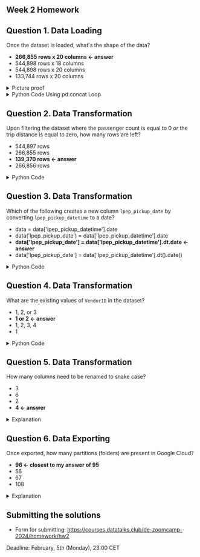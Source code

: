 ## Week 2 Homework
## Question 1. Data Loading

Once the dataset is loaded, what's the shape of the data?

* **266,855 rows x 20 columns  <- answer** 
* 544,898 rows x 18 columns
* 544,898 rows x 20 columns
* 133,744 rows x 20 columns

<details>
<summary> Picture proof</summary>

![Proof of answer](markdown_images/question1.png)

</details>


<details><summary>Python Code Using pd.concat Loop</summary>
    
```python
import io
import pandas as pd
import requests
if 'data_loader' not in globals():
    from mage_ai.data_preparation.decorators import data_loader
if 'test' not in globals():
    from mage_ai.data_preparation.decorators import test

@data_loader
def load_data_from_api(*args, **kwargs):
    urls = ['https://github.com/DataTalksClub/nyc-tlc-data/releases/download/green/green_tripdata_2020-10.csv.gz',
        'https://github.com/DataTalksClub/nyc-tlc-data/releases/download/green/green_tripdata_2020-11.csv.gz',
        'https://github.com/DataTalksClub/nyc-tlc-data/releases/download/green/green_tripdata_2020-12.csv.gz']

    taxi_dtypes = {
                    'VendorID': pd.Int64Dtype(),
                    'passenger_count': pd.Int64Dtype(),
                    'trip_distance': float,
                    'RatecodeID':pd.Int64Dtype(),
                    'store_and_fwd_flag':str,
                    'PULocationID':pd.Int64Dtype(),
                    'DOLocationID':pd.Int64Dtype(),
                    'payment_type': pd.Int64Dtype(),
                    'fare_amount': float,
                    'extra':float,
                    'mta_tax':float,
                    'tip_amount':float,
                    'tolls_amount':float,
                    'improvement_surcharge':float,
                    'total_amount':float,
                    'congestion_surcharge':float
                }

    # native date parsing 
    parse_dates = ['lpep_pickup_datetime', 'lpep_dropoff_datetime']

    return pd.concat((pd.read_csv(
        url, sep=',', compression='gzip', dtype=taxi_dtypes, parse_dates=parse_dates) for url in urls))


@test
def test_output(output, *args) -> None:
    """
    Template code for testing the output of the block.
    """
    assert output is not None, 'The output is undefined'
```
</details>

## Question 2. Data Transformation

Upon filtering the dataset where the passenger count is equal to 0 _or_ the trip distance is equal to zero, how many rows are left?

* 544,897 rows
* 266,855 rows
* **139,370 rows <- answer**
* 266,856 rows

<details>
<summary>Python Code</summary>

```python
if 'transformer' not in globals():
    from mage_ai.data_preparation.decorators import transformer
if 'test' not in globals():
    from mage_ai.data_preparation.decorators import test


@transformer
def transform(data, *args, **kwargs):
    print(f"Preprocessing: rows with zero passengers: {data['passenger_count'].isin([0]).sum()}")
    print(f"Preprocessing: rows with trip distance greater than 0: {data['trip_distance'].gt(0).sum()}")

    passenger_mask = data['passenger_count'] > 0
    distance_mask = data['trip_distance'] > 0 

    return data[passenger_mask & distance_mask]


@test
def test_output(output, *args) -> None:
    """
    Template code for testing the output of the block.
    """
    assert output is not None, 'The output is undefined'
```

</details>

## Question 3. Data Transformation

Which of the following creates a new column `lpep_pickup_date` by converting `lpep_pickup_datetime` to a date?

* data = data['lpep_pickup_datetime'].date
* data('lpep_pickup_date') = data['lpep_pickup_datetime'].date
* **data['lpep_pickup_date'] = data['lpep_pickup_datetime'].dt.date <- answer**
* data['lpep_pickup_date'] = data['lpep_pickup_datetime'].dt().date()

<details>
<summary>Python Code</summary>

```commandline
>>> november_csv['lpep_pickup_datetime'] = pd.to_datetime(november_csv['lpep_pickup_datetime']
... )
>>> november_csv.info()
<class 'pandas.core.frame.DataFrame'>
RangeIndex: 88605 entries, 0 to 88604
Data columns (total 20 columns):
 #   Column                 Non-Null Count  Dtype
---  ------                 --------------  -----
 0   VendorID               48491 non-null  float64
 1   lpep_pickup_datetime   88605 non-null  datetime64[ns]
 2   lpep_dropoff_datetime  88605 non-null  object
 3   store_and_fwd_flag     48491 non-null  object
 4   RatecodeID             48491 non-null  float64
 5   PULocationID           88605 non-null  int64
 6   DOLocationID           88605 non-null  int64
 7   passenger_count        48491 non-null  float64
 8   trip_distance          88605 non-null  float64
 9   fare_amount            88605 non-null  float64
 10  extra                  88605 non-null  float64
 11  mta_tax                88605 non-null  float64
 12  tip_amount             88605 non-null  float64
 13  tolls_amount           88605 non-null  float64
 14  ehail_fee              0 non-null      float64
 15  improvement_surcharge  88605 non-null  float64
 16  total_amount           88605 non-null  float64
 17  payment_type           48491 non-null  float64
 18  trip_type              48491 non-null  float64
 19  congestion_surcharge   48491 non-null  float64
dtypes: datetime64[ns](1), float64(15), int64(2), object(2)
memory usage: 13.5+ MB
>>> november_csv['lpep_pickup_date'] = november_csv['lpep_pickup_datetime'].dt.date
>>> november_csv.info()
```
</details>


## Question 4. Data Transformation

What are the existing values of `VendorID` in the dataset?

* 1, 2, or 3
* **1 or 2 <- answer**
* 1, 2, 3, 4
* 1

<details>
<summary>Python Code</summary>

``` commandline
print(f"Preprocessing: vendorid existing values: {data.VendorID.unique()}")

result:
Preprocessing: vendorid existing values: <IntegerArray>
[2, 1, <NA>]
```

</details>


## Question 5. Data Transformation

How many columns need to be renamed to snake case?

* 3
* 6
* 2
* **4 <- answer**


<details>
<summary>Explanation </summary>

```commandline 

Columns:

VendorID - 1 
lpep_pickup_datetime
lpep_dropoff_datetime
store_and_fwd_flag
RatecodeID - 2
PULocationID - 3
DOLocationID - 4
passenger_count
trip_distance
fare_amount
extra
mta_tax
tip_amount
tolls_amount
ehail_fee
improvement_surcharge
total_amount
payment_type
trip_type
congestion_surcharge

```

</details>

## Question 6. Data Exporting

Once exported, how many partitions (folders) are present in Google Cloud?

* **96 <- closest to my answer of 95**
* 56
* 67
* 108

<details>
<summary>Explanation</summary>

When viewing the bucket, view of folders states:
1 – 50 of 95

</details>

## Submitting the solutions

* Form for submitting: https://courses.datatalks.club/de-zoomcamp-2024/homework/hw2

Deadline: February, 5th (Monday), 23:00 CET
